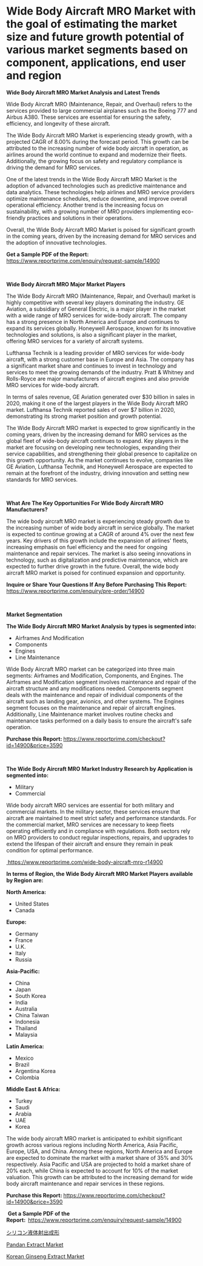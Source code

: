 <p><h1>Wide Body Aircraft MRO Market with the goal of estimating the market size and future growth potential of various market segments based on component, applications, end user and region</h1></p><p><strong>Wide Body Aircraft MRO Market Analysis and Latest Trends</strong></p>
<p><p>Wide Body Aircraft MRO (Maintenance, Repair, and Overhaul) refers to the services provided to large commercial airplanes such as the Boeing 777 and Airbus A380. These services are essential for ensuring the safety, efficiency, and longevity of these aircraft.</p><p>The Wide Body Aircraft MRO Market is experiencing steady growth, with a projected CAGR of 8.00% during the forecast period. This growth can be attributed to the increasing number of wide body aircraft in operation, as airlines around the world continue to expand and modernize their fleets. Additionally, the growing focus on safety and regulatory compliance is driving the demand for MRO services.</p><p>One of the latest trends in the Wide Body Aircraft MRO Market is the adoption of advanced technologies such as predictive maintenance and data analytics. These technologies help airlines and MRO service providers optimize maintenance schedules, reduce downtime, and improve overall operational efficiency. Another trend is the increasing focus on sustainability, with a growing number of MRO providers implementing eco-friendly practices and solutions in their operations.</p><p>Overall, the Wide Body Aircraft MRO Market is poised for significant growth in the coming years, driven by the increasing demand for MRO services and the adoption of innovative technologies.</p></p>
<p><strong>Get a Sample PDF of the Report:&nbsp;</strong> <a href="https://www.reportprime.com/enquiry/request-sample/14900">https://www.reportprime.com/enquiry/request-sample/14900</a></p>
<p>&nbsp;</p>
<p><strong>Wide Body Aircraft MRO Major Market Players</strong></p>
<p><p>The Wide Body Aircraft MRO (Maintenance, Repair, and Overhaul) market is highly competitive with several key players dominating the industry. GE Aviation, a subsidiary of General Electric, is a major player in the market with a wide range of MRO services for wide-body aircraft. The company has a strong presence in North America and Europe and continues to expand its services globally. Honeywell Aerospace, known for its innovative technologies and solutions, is also a significant player in the market, offering MRO services for a variety of aircraft systems.</p><p>Lufthansa Technik is a leading provider of MRO services for wide-body aircraft, with a strong customer base in Europe and Asia. The company has a significant market share and continues to invest in technology and services to meet the growing demands of the industry. Pratt & Whitney and Rolls-Royce are major manufacturers of aircraft engines and also provide MRO services for wide-body aircraft.</p><p>In terms of sales revenue, GE Aviation generated over $30 billion in sales in 2020, making it one of the largest players in the Wide Body Aircraft MRO market. Lufthansa Technik reported sales of over $7 billion in 2020, demonstrating its strong market position and growth potential.</p><p>The Wide Body Aircraft MRO market is expected to grow significantly in the coming years, driven by the increasing demand for MRO services as the global fleet of wide-body aircraft continues to expand. Key players in the market are focusing on developing new technologies, expanding their service capabilities, and strengthening their global presence to capitalize on this growth opportunity. As the market continues to evolve, companies like GE Aviation, Lufthansa Technik, and Honeywell Aerospace are expected to remain at the forefront of the industry, driving innovation and setting new standards for MRO services.</p></p>
<p>&nbsp;</p>
<p><strong>What Are The Key Opportunities For Wide Body Aircraft MRO Manufacturers?</strong></p>
<p><p>The wide body aircraft MRO market is experiencing steady growth due to the increasing number of wide body aircraft in service globally. The market is expected to continue growing at a CAGR of around 4% over the next few years. Key drivers of this growth include the expansion of airlines' fleets, increasing emphasis on fuel efficiency and the need for ongoing maintenance and repair services. The market is also seeing innovations in technology, such as digitalization and predictive maintenance, which are expected to further drive growth in the future. Overall, the wide body aircraft MRO market is poised for continued expansion and opportunity.</p></p>
<p><strong>Inquire or Share Your Questions If Any Before Purchasing This Report:</strong> <a href="https://www.reportprime.com/enquiry/pre-order/14900">https://www.reportprime.com/enquiry/pre-order/14900</a></p>
<p>&nbsp;</p>
<p><strong>Market Segmentation</strong></p>
<p><strong>The Wide Body Aircraft MRO Market Analysis by types is segmented into:</strong></p>
<p><ul><li>Airframes And Modification</li><li>Components</li><li>Engines</li><li>Line Maintenance</li></ul></p>
<p><p>Wide Body Aircraft MRO market can be categorized into three main segments: Airframes and Modification, Components, and Engines. The Airframes and Modification segment involves maintenance and repair of the aircraft structure and any modifications needed. Components segment deals with the maintenance and repair of individual components of the aircraft such as landing gear, avionics, and other systems. The Engines segment focuses on the maintenance and repair of aircraft engines. Additionally, Line Maintenance market involves routine checks and maintenance tasks performed on a daily basis to ensure the aircraft's safe operation.</p></p>
<p><strong>Purchase this Report:&nbsp;</strong><a href="https://www.reportprime.com/checkout?id=14900&price=3590">https://www.reportprime.com/checkout?id=14900&price=3590</a></p>
<p>&nbsp;</p>
<p><strong>The Wide Body Aircraft MRO Market Industry Research by Application is segmented into:</strong></p>
<p><ul><li>Military</li><li>Commercial</li></ul></p>
<p><p>Wide body aircraft MRO services are essential for both military and commercial markets. In the military sector, these services ensure that aircraft are maintained to meet strict safety and performance standards. For the commercial market, MRO services are necessary to keep fleets operating efficiently and in compliance with regulations. Both sectors rely on MRO providers to conduct regular inspections, repairs, and upgrades to extend the lifespan of their aircraft and ensure they remain in peak condition for optimal performance.</p></p>
<p><a href="https://www.reportprime.com/wide-body-aircraft-mro-r14900">&nbsp;https://www.reportprime.com/wide-body-aircraft-mro-r14900</a></p>
<p><strong>In terms of Region, the Wide Body Aircraft MRO Market Players available by Region are:</strong></p>
<p>
    <p> <strong> North America: </strong>
        <ul>
            <li>United States</li>
            <li>Canada</li>
        </ul>
        </p> 
    <p> <strong> Europe: </strong>
        <ul>
            <li>Germany</li>
            <li>France</li>
            <li>U.K.</li>
            <li>Italy</li>
            <li>Russia</li>
        </ul>
        </p> 
    <p> <strong> Asia-Pacific: </strong>
        <ul>
            <li>China</li>
            <li>Japan</li>
            <li>South Korea</li>
            <li>India</li>
            <li>Australia</li>
            <li>China Taiwan</li>
            <li>Indonesia</li>
            <li>Thailand</li>
            <li>Malaysia</li>
        </ul>
        </p> 
    <p> <strong> Latin America: </strong>
        <ul>
            <li>Mexico</li>
            <li>Brazil</li>
            <li>Argentina Korea</li>
            <li>Colombia</li>
        </ul>
        </p> 
    <p> <strong> Middle East & Africa: </strong>
        <ul>
            <li>Turkey</li>
            <li>Saudi</li>
            <li>Arabia</li>
            <li>UAE</li>
            <li>Korea</li>
        </ul>
    </p>
    </p>
<p><p>The wide body aircraft MRO market is anticipated to exhibit significant growth across various regions including North America, Asia Pacific, Europe, USA, and China. Among these regions, North America and Europe are expected to dominate the market with a market share of 35% and 30% respectively. Asia Pacific and USA are projected to hold a market share of 20% each, while China is expected to account for 10% of the market valuation. This growth can be attributed to the increasing demand for wide body aircraft maintenance and repair services in these regions.</p></p>
<p><strong>Purchase this Report: </strong><a href="https://www.reportprime.com/checkout?id=14900&price=3590">https://www.reportprime.com/checkout?id=14900&price=3590</a></p>
<p>&nbsp;<strong>Get a Sample PDF of the Report:&nbsp;&nbsp;</strong><a href="https://www.reportprime.com/enquiry/request-sample/14900">https://www.reportprime.com/enquiry/request-sample/14900</a></p>
<p><strong></strong></p>
<p><p><a href="https://github.com/lily-u-genius/Market-Research-Report-List-1/blob/main/507773525684.md">シリコン液体射出成形</a></p><p><a href="https://www.linkedin.com/pulse/pandan-extract-market-challenges-opportunities-growth-hw56e?trackingId=8tUvYQGTXCRATXlRZNoSCw%3D%3D">Pandan Extract Market</a></p><p><a href="https://www.linkedin.com/pulse/korean-ginseng-extract-market-size-growth-segmentation-kiene?trackingId=XUqZvSKc2fc4AIIghNnfaA%3D%3D">Korean Ginseng Extract Market</a></p></p>